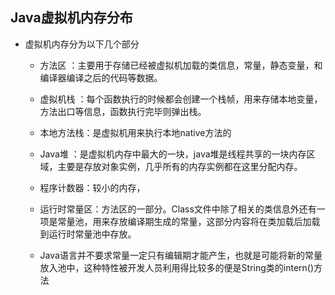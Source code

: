 ## Java虚拟机内存分布

* 虚拟机内存分为以下几个部分
	* 方法区 ：主要用于存储已经被虚拟机加载的类信息，常量，静态变量，和编译器编译之后的代码等数据。
	* 虚拟机栈 ：每个函数执行的时候都会创建一个栈帧，用来存储本地变量，方法出口等信息，函数执行完毕则弹出栈。
	* 本地方法栈：是虚拟机用来执行本地native方法的
	* Java堆 ：是虚拟机内存中最大的一块，java堆是线程共享的一块内存区域，主要是存放对象实例，几乎所有的内存实例都在这里分配内存。
	* 程序计数器：较小的内存，
	* 运行时常量区：方法区的一部分。Class文件中除了相关的类信息外还有一项是常量池，用来存放编译期生成的常量，这部分内容将在类加载后加载到运行时常量池中存放。

	* Java语言并不要求常量一定只有编辑期才能产生，也就是可能将新的常量放入池中，这种特性被开发人员利用得比较多的便是String类的intern()方法